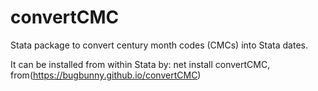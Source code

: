 # convertCMC
Stata package to convert century month codes (CMCs) into Stata dates.

It can be installed from within Stata by: net install convertCMC, from(https://bugbunny.github.io/convertCMC)
